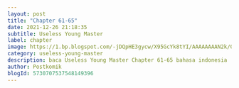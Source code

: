 ```yaml
---
layout: post 
title: "Chapter 61-65"
date: 2021-12-26 21:18:35
subtitle: Useless Young Master
label: chapter
image: https://1.bp.blogspot.com/-jDQpHE3gycw/X95GcYk8tYI/AAAAAAAAN2k/0jMdaPQIBSEHj96twrI5NeLpUMdoaPO5gCLcBGAsYHQ/s72-c/dasd23adg34.webp
category: useless-young-master
description: baca Useless Young Master Chapter 61-65 bahasa indonesia 
author: Postkomik
blogId: 5730707537548149396
---
```

